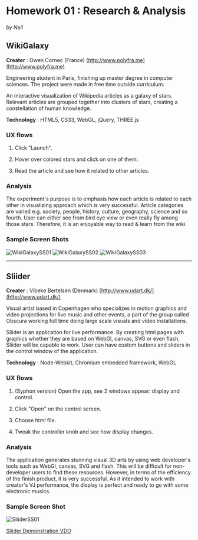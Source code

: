 # Homework 01 : Research & Analysis
_by Neil_

## WikiGalaxy

**Creater** : Owen Cornec (France)
[http://www.polyfra.me](http://www.polyfra.me)

Engineering student in Paris, finishing up master degree in computer sciences. The project were made in free time outside curriculum.

An interactive visualization of Wikipedia articles as a galaxy of stars.
Relevant articles are grouped together into clusters of stars, creating a constellation of human knowledge.

**Technology** : HTML5, CS33, WebGL, jQuery, THREE.js

### UX flows
1. Click "Launch".

2. Hover over colored stars and click on one of them.

3. Read the article and see how it related to other articles.

### Analysis
The experiment's purpose is to emphasis how each article is related to each other in visualizing approach which is very successful. Article categories are varied e.g. society, people, history, culture, geography, science and so fourth. User can either see from bird eye view or even really fly among those stars. Therefore, it is an enjoyable way to read & learn from the wiki.

### Sample Screen Shots

![WikiGalaxySS01](http://www.chromeexperiments.com/detail/wikigalaxy/img/ahZzfmNocm9tZXhwZXJpbWVudHMtaHJkchgLEg9FeHBlcmltZW50SW1hZ2UYw-a4WAw/large)
![WikiGalaxySS02](http://www.chromeexperiments.com/detail/wikigalaxy/img/ahZzfmNocm9tZXhwZXJpbWVudHMtaHJkchgLEg9FeHBlcmltZW50SW1hZ2UY8oryWww/large)
![WikiGalaxySS03](http://www.chromeexperiments.com/detail/wikigalaxy/img/ahZzfmNocm9tZXhwZXJpbWVudHMtaHJkchgLEg9FeHBlcmltZW50SW1hZ2UYg4DjXAw/large)

---

## Sliider

**Creater** : Vibeke Bertelsen (Denmark)
[http://www.udart.dk/](http://www.udart.dk/)

Visual artist based in Copenhagen who specializes in motion graphics and video projections for live music and other events, a part of the group called Obscura working full time doing large scale visuals and video installations. 

Sliider is an application for live performance. By creating html pages with graphics whether they are based on WebGl, canvas, SVG or even flash, Sliider will be capable to work. User can have custom buttons and sliders in the control window of the application.

**Technology** : Node-Webkit, Chromium embedded framework, WebGL

### UX flows
1. (Syphon version) Open the app, see 2 windows appear: display and control.

2. Click "Open" on the control screen.

3. Choose html file.

4. Tweak the controller knob and see how display changes.

### Analysis

The application generates stunning visual 3D arts by using web developer's tools such as WebGl, canvas, SVG and flash. This will be difficult for non-developer users to find these resources. However, in terms of the efficiency of the finish product, it is very successful. As it intended to work with creator's VJ performance, the display is perfect and ready to go with some electronic musics.

### Sample Screen Shot

![SliiderSS01](https://scontent-a-lax.xx.fbcdn.net/hphotos-ash2/v/t1.0-9/1385206_10151896228494788_894980285_n.jpg?oh=75b99fd9600e909a1a091953030c4726&oe=556E5278)

[Sliider Demonstration VDO](http://vimeo.com/78330901)